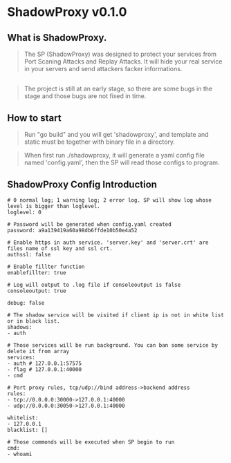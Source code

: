 # ShadowProxy v0.1.0
## What is ShadowProxy.
> The SP (ShadowProxy) was designed to protect your services from Port Scaning Attacks and Replay Attacks. It will hide your real service in your servers and send attackers facker informations.
## 
> The project is still at an early stage, so there are some bugs in the stage and those bugs are not fixed in time.
## How to start 
> Run "go build" and you will get 'shadowproxy', and template and static must be together with binary file in a directory.

> When first run ./shadowproxy, it will generate a yaml config file named 'config.yaml', then the SP will read those configs to program.

## ShadowProxy Config Introduction

```
# 0 normal log; 1 warning log; 2 error log. SP will show log whose level is bigger than loglevel.
loglevel: 0 

# Password will be generated when config.yaml created
password: a9a139419a60a98db6ffde10b50e4a52

# Enable https in auth service. 'server.key' and 'server.crt' are files name of ssl key and ssl crt. 
authssl: false

# Enable fillter function
enablefillter: true

# Log will output to .log file if consoleoutput is false
consoleoutput: true

debug: false

# The shadow service will be visited if client ip is not in white list or in black list.
shadows: 
- auth 

# Those services will be run background. You can ban some service by delete it from array
services:
- auth # 127.0.0.1:57575
- flag # 127.0.0.1:40000
- cmd

# Port proxy rules, tcp/udp://bind address->backend address
rules:
- tcp://0.0.0.0:30000->127.0.0.1:40000
- udp://0.0.0.0:30050->127.0.0.1:40000

whitelist:
- 127.0.0.1
blacklist: []

# Those commonds will be executed when SP begin to run
cmd:
- whoami
```